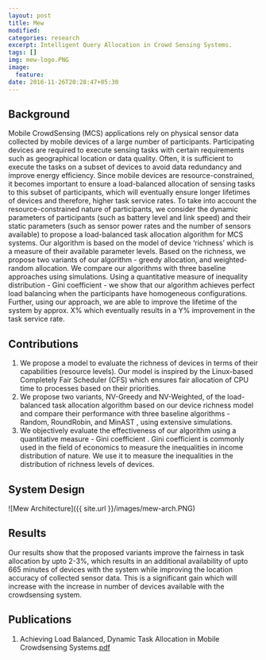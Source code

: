 ```yaml
---
layout: post
title: Mew
modified:
categories: research
excerpt: Intelligent Query Allocation in Crowd Sensing Systems.
tags: []
img: mew-logo.PNG
image:
  feature:
date: 2016-11-26T20:28:47+05:30
---
```


## Background
Mobile CrowdSensing (MCS) applications rely on physical sensor
data collected by mobile devices of a large number of participants.
Participating devices are required to execute sensing tasks with
certain requirements such as geographical location or data quality.
Often, it is sufficient to execute the tasks on a subset of devices
to avoid data redundancy and improve energy efficiency. Since
mobile devices are resource-constrained, it becomes important to
ensure a load-balanced allocation of sensing tasks to this subset
of participants, which will eventually ensure longer lifetimes of
devices and therefore, higher task service rates.
To take into account the resource-constrained nature of participants,
we consider the dynamic parameters of participants (such
as battery level and link speed) and their static parameters (such
as sensor power rates and the number of sensors available) to propose
a load-balanced task allocation algorithm for MCS systems.
Our algorithm is based on the model of device ‘richness’ which is
a measure of their available parameter levels. Based on the richness,
we propose two variants of our algorithm - greedy allocation,
and weighted-random allocation. We compare our algorithms with
three baseline approaches using simulations. Using a quantitative
measure of inequality distribution - Gini coefficient - we show that
our algorithm achieves perfect load balancing when the participants
have homogeneous configurations. Further, using our approach,
we are able to improve the lifetime of the system by approx. X%
which eventually results in a Y% improvement in the task service
rate.

## Contributions
1. We propose a model to evaluate the richness of devices in
terms of their capabilities (resource levels). Our model is inspired
by the Linux-based Completely Fair Scheduler
(CFS) which ensures fair allocation of CPU time to processes
based on their priorities.
2. We propose two variants, NV-Greedy and NV-Weighted,
of the load-balanced task allocation algorithm based on
our device richness model and compare their performance
with three baseline algorithms - Random, RoundRobin,
and MinAST , using extensive simulations.
3. We objectively evaluate the effectiveness of our algorithm
using a quantitative measure - Gini coefficient . Gini
coefficient is commonly used in the field of economics to
measure the inequalities in income distribution of nature.
We use it to measure the inequalities in the distribution of
richness levels of devices.

## System Design
![Mew Architecture]({{ site.url }}/images/mew-arch.PNG)

## Results
Our results show that the proposed
variants improve the fairness in task allocation by upto 2-3%, which
results in an additional availability of upto 665 minutes of devices
with the system while improving the location accuracy of collected
sensor data. This is a significant gain which will increase with
the increase in number of devices available with the crowdsensing
system.

## Publications
1. Achieving Load Balanced, Dynamic Task Allocation in Mobile
Crowdsensing Systems.[pdf](http://www.mobileeducationkit.net/doc/Mek7-FULLTEXT01.pdf#page=119)